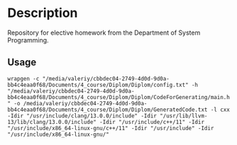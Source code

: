 # Description
Repository for elective homework from the Department of System Programming.
## Usage
`wrapgen -c "/media/valeriy/cbbdec04-2749-4d0d-9d0a-bb4c4eaa0f68/Documents/4_course/Diplom/Diplom/config.txt" -h "/media/valeriy/cbbdec04-2749-4d0d-9d0a-bb4c4eaa0f68/Documents/4_course/Diplom/Diplom/CodeForGenerating/main.h" -o /media/valeriy/cbbdec04-2749-4d0d-9d0a-bb4c4eaa0f68/Documents/4_course/Diplom/Diplom/GeneratedCode.txt -l cxx -Idir "/usr/include/clang/13.0.0/include" -Idir "/usr/lib/llvm-13/lib/clang/13.0.0/include" -Idir "/usr/include/c++/11" -Idir "/usr/include/x86_64-linux-gnu/c++/11" -Idir "/usr/include" -Idir "/usr/include/x86_64-linux-gnu/"`
